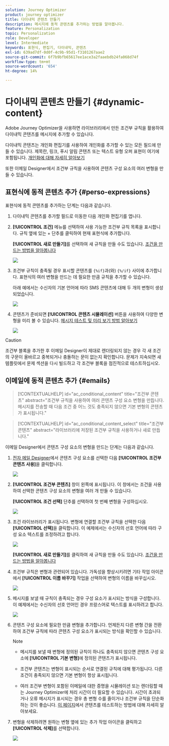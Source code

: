 ```yaml
---
solution: Journey Optimizer
product: journey optimizer
title: 다이내믹 콘텐츠 만들기
description: 메시지에 동적 콘텐츠를 추가하는 방법을 알아봅니다.
feature: Personalization
topic: Personalization
role: Developer
level: Intermediate
keywords: 표현식, 편집기, 다이내믹, 콘텐츠
exl-id: 639ad7df-0d0f-4c9b-95d1-f3101267aae2
source-git-commit: 6f7b9bfb65617ee1ace3a2faaebdb24fa068d74f
workflow-type: tm+mt
source-wordcount: '654'
ht-degree: 14%

---
```


# 다이내믹 콘텐츠 만들기 {#dynamic-content}

Adobe Journey Optimizer을 사용하면 라이브러리에서 만든 조건부 규칙을 활용하여 다이내믹 콘텐츠를 메시지에 추가할 수 있습니다.

다이내믹 콘텐츠는 개인화 편집기를 사용하여 개인화를 추가할 수 있는 모든 필드에 만들 수 있습니다. 제목란, 링크, 푸시 알림 콘텐츠 또는 텍스트 유형 오퍼 표현이 여기에 포함됩니다. [개인화에 대해 자세히 알아보기](personalize.md)

또한 이메일 Designer에서 조건부 규칙을 사용하여 콘텐츠 구성 요소의 여러 변형을 만들 수 있습니다.

## 표현식에 동적 콘텐츠 추가 {#perso-expressions}

표현식에 동적 콘텐츠를 추가하는 단계는 다음과 같습니다.

1. 다이내믹 콘텐츠를 추가할 필드로 이동한 다음 개인화 편집기를 엽니다.

1. **[!UICONTROL 조건]** 메뉴를 선택하여 사용 가능한 조건부 규칙 목록을 표시합니다. 규칙 옆에 있는 + 단추를 클릭하여 현재 표현식에 추가합니다.

   **[!UICONTROL 새로 만들기]**&#x200B;를 선택하여 새 규칙을 만들 수도 있습니다. [조건을 만드는 방법을 알아봅니다](create-conditions.md)

   ![](assets/conditions-expression.png)

1. 조건부 규칙이 충족될 경우 표시할 콘텐츠를 `{%if}`과(와) `{%/if}` 사이에 추가합니다. 표현식의 여러 변형을 만드는 데 필요한 만큼 규칙을 추가할 수 있습니다.

   아래 예에서는 수신자의 기본 언어에 따라 SMS 콘텐츠에 대해 두 개의 변형이 생성되었습니다.

   ![](assets/conditions-language-sample.png)

1. 콘텐츠가 준비되면 **[!UICONTROL 콘텐츠 시뮬레이션]** 버튼을 사용하여 다양한 변형을 미리 볼 수 있습니다. [메시지 테스트 및 미리 보기 방법 알아보기](../content-management/preview-test.md)

   ![](assets/conditions-preview.png)

>[!CAUTION]
>
>조건부 블록을 추가한 후 이메일 Designer이 제대로 렌더링되지 않는 경우 각 새 조건의 구문이 올바르고 중복되거나 충돌하는 문이 없는지 확인합니다. 문제가 지속되면 새 템플릿에서 문제 섹션을 다시 빌드하고 각 조건부 블록을 점진적으로 테스트하십시오.


## 이메일에 동적 콘텐츠 추가 {#emails}

>[!CONTEXTUALHELP]
>id="ac_conditional_content"
>title="조건부 콘텐츠"
>abstract="조건부 규칙을 사용하여 여러 콘텐츠 구성 요소 변형을 만듭니다. 메시지를 전송할 때 다음 조건 중 어느 것도 충족되지 않으면 기본 변형의 콘텐츠가 표시됩니다."

>[!CONTEXTUALHELP]
>id="ac_conditional_content_select"
>title="조건부 콘텐츠"
>abstract="라이브러리에 저장된 조건부 규칙을 사용하거나 새로 만듭니다."

이메일 Designer에서 콘텐츠 구성 요소의 변형을 만드는 단계는 다음과 같습니다.

1. [전자 메일 Designer](../email/content-from-scratch.md)에서 콘텐츠 구성 요소를 선택한 다음 **[!UICONTROL 조건부 콘텐츠 사용]**&#x200B;을 클릭합니다.

   ![](assets/conditions-enable-conditional.png)

1. **[!UICONTROL 조건부 콘텐츠]** 창이 왼쪽에 표시됩니다. 이 창에서는 조건을 사용하여 선택한 콘텐츠 구성 요소의 변형을 여러 개 만들 수 있습니다.

   **[!UICONTROL 조건 선택]** 단추를 선택하여 첫 번째 변형을 구성하십시오.

   ![](assets/conditions-apply.png)

1. 조건 라이브러리가 표시됩니다. 변형에 연결할 조건부 규칙을 선택한 다음 **[!UICONTROL 선택]**&#x200B;을 클릭합니다. 이 예제에서는 수신자의 선호 언어에 따라 구성 요소 텍스트를 조정하려고 합니다.

   ![](assets/conditions-select.png)

   **[!UICONTROL 새로 만들기]**&#x200B;를 클릭하여 새 규칙을 만들 수도 있습니다. [조건을 만드는 방법을 알아봅니다](create-conditions.md)

1. 조건부 규칙은 변형과 관련되어 있습니다. 가독성을 향상시키려면 기타 작업 아이콘에서 **[!UICONTROL 이름 바꾸기]** 작업을 선택하여 변형의 이름을 바꾸십시오.

   ![](assets/conditions-rename.png)

1. 메시지를 보낼 때 규칙이 충족되는 경우 구성 요소가 표시되는 방식을 구성합니다. 이 예제에서는 수신자의 선호 언어인 경우 프랑스어로 텍스트를 표시하려고 합니다.

   ![](assets/conditions-design.png)

1. 콘텐츠 구성 요소에 필요한 만큼 변형을 추가합니다. 언제든지 다른 변형 간을 전환하여 조건부 규칙에 따라 콘텐츠 구성 요소가 표시되는 방식을 확인할 수 있습니다.

   >[!NOTE]
   >
   >* 메시지를 보낼 때 변형에 정의된 규칙이 하나도 충족되지 않으면 콘텐츠 구성 요소에 **[!UICONTROL 기본 변형]**&#x200B;에 정의된 콘텐츠가 표시됩니다.
   >
   >* 조건부 콘텐츠는 변형이 표시되는 순서로 연결된 규칙에 대해 평가됩니다. 다른 조건이 충족되지 않으면 기본 변형이 항상 표시됩니다.
   >
   >* 여러 조건부 변형이 포함된 이메일에 대한 증명을 시뮬레이션 또는 렌더링할 때는 Journey Optimizer에 처리 시간이 더 필요할 수 있습니다. 시간이 초과되거나 오류 메시지가 표시되는 경우 총 변형 수를 줄이거나 조건부 규칙을 단순화하는 것이 좋습니다. [이 페이지](../content-management/preview-test.md)에서 콘텐츠를 테스트하는 방법에 대해 자세히 알아보세요.


1. 변형을 삭제하려면 원하는 변형 옆에 있는 추가 작업 아이콘을 클릭하고 **[!UICONTROL 삭제]**&#x200B;를 선택합니다.

   ![](assets/conditions-delete.png)
